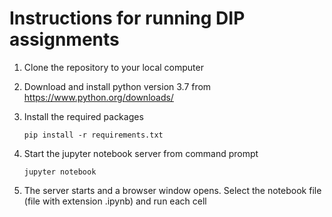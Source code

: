 # Instructions for running DIP assignments
1. Clone the repository to your local computer

2. Download and install python version 3.7 from https://www.python.org/downloads/

3. Install the required packages
    ```
    pip install -r requirements.txt
    ```

4. Start the jupyter notebook server from command prompt 
    ```
    jupyter notebook
    ```

5. The server starts and a browser window opens. Select the notebook file (file with extension .ipynb) and run each cell
